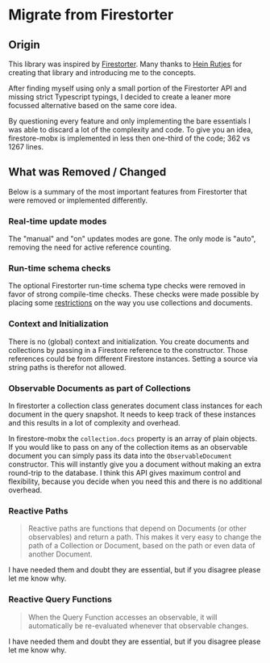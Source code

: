 # Migrate from Firestorter

## Origin

This library was inspired by
[Firestorter](https://github.com/IjzerenHein/firestorter). Many thanks to [Hein
Rutjes](https://github.com/IjzerenHein) for creating that library and
introducing me to the concepts.

After finding myself using only a small portion of the Firestorter API and
missing strict Typescript typings, I decided to create a leaner more focussed
alternative based on the same core idea.

By questioning every feature and only implementing the bare essentials I was
able to discard a lot of the complexity and code. To give you an idea,
firestore-mobx is implemented in less then one-third of the code; 362 vs 1267
lines.

## What was Removed / Changed

Below is a summary of the most important features from Firestorter that were
removed or implemented differently.

### Real-time update modes

The "manual" and "on" updates modes are gone. The only mode is "auto", removing
the need for active reference counting.

### Run-time schema checks

The optional Firestorter run-time schema type checks were removed in favor of
strong compile-time checks. These checks were made possible by placing some
[restrictions](/README.md#Restrictions-on-Dynamic-Data-Sourcing) on the way you
use collections and documents.

### Context and Initialization

There is no (global) context and initialization. You create documents and
collections by passing in a Firestore reference to the constructor. Those
references could be from different Firestore instances. Setting a source via
string paths is therefor not allowed.

### Observable Documents as part of Collections

In firestorter a collection class generates document class instances for each
document in the query snapshot. It needs to keep track of these instances and
this results in a lot of complexity and overhead.

In firestore-mobx the `collection.docs` property is an array of plain objects.
If you would like to pass on any of the collection items as an observable
document you can simply pass its data into the `ObservableDocument` constructor.
This will instantly give you a document without making an extra round-trip to
the database. I think this API gives maximum control and flexibility, because
you decide when you need this and there is no additional overhead.

### Reactive Paths

> Reactive paths are functions that depend on Documents (or other observables)
> and return a path. This makes it very easy to change the path of a Collection
> or Document, based on the path or even data of another Document.

I have needed them and doubt they are essential, but if you disagree please let
me know why.

### Reactive Query Functions

> When the Query Function accesses an observable, it will automatically be
> re-evaluated whenever that observable changes.

I have needed them and doubt they are essential, but if you disagree please let
me know why.

